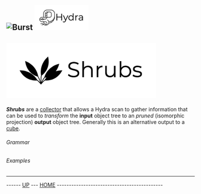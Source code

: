 ![Burst](../doc/burst_small.png "") ![](../../doc/hydra_small.png "")
--

![](../../../burst-zap/doc/shrubs.png "")
--

___Shrubs___ are a [collector](collectors.md) that allows a Hydra scan to 
gather information that can be used to  _transform_ the __input__ object tree to
an _pruned_ (isomorphic projection) __output__ object tree. Generally this is an 
alternative output to a [cube](cubes.md).

###### Grammar

###### Examples


---
------ [UP](../readme.md) ---  [HOME](../../readme.md) --------------------------------------------


